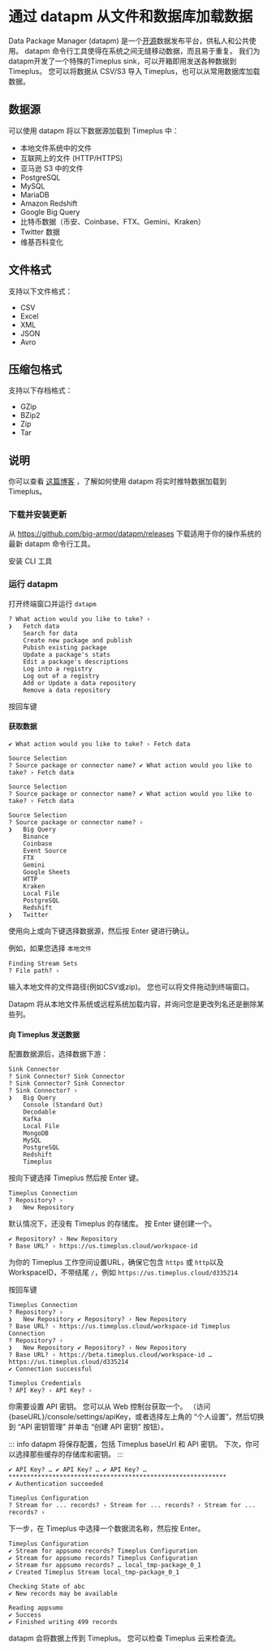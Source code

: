 # 通过 datapm 从文件和数据库加载数据

Data Package Manager (datapm) 是一个[开源](https://github.com/big-armor/datapm)数据发布平台，供私人和公共使用。 datapm 命令行工具使得在系统之间无缝移动数据，而且易于重复。 我们为datapm开发了一个特殊的Timeplus sink，可以开箱即用发送各种数据到Timeplus。  您可以将数据从 CSV/S3 导入 Timeplus，也可以从常用数据库加载数据。

## 数据源
可以使用 datapm 将以下数据源加载到 Timeplus 中：
* 本地文件系统中的文件
* 互联网上的文件 (HTTP/HTTPS)
* 亚马逊 S3 中的文件
* PostgreSQL
* MySQL
* MariaDB
* Amazon Redshift
* Google Big Query
* 比特币数据（币安、Coinbase、FTX、Gemini、Kraken）
* Twitter 数据
* 维基百科变化

## 文件格式
支持以下文件格式：
* CSV
* Excel
* XML
* JSON
* Avro

## 压缩包格式
支持以下存档格式：
* GZip
* BZip2
* Zip
* Tar

## 说明

你可以查看 [这篇博客](https://www.timeplus.com/post/real-time-twitter-marketing) ，了解如何使用 datapm 将实时推特数据加载到 Timeplus。

### 下载并安装更新

从 https://github.com/big-armor/datapm/releases 下载适用于你的操作系统的最新 datapm 命令行工具。

安装 CLI 工具

### 运行 datapm
打开终端窗口并运行 `datapm`
```
? What action would you like to take? ›
❯   Fetch data
    Search for data
    Create new package and publish
    Pubish existing package
    Update a package's stats
    Edit a package's descriptions
    Log into a registry
    Log out of a registry
    Add or Update a data repository
    Remove a data repository
```

按回车键

#### 获取数据
```
✔ What action would you like to take? › Fetch data

Source Selection
? Source package or connector name? ✔ What action would you like to take? › Fetch data

Source Selection
? Source package or connector name? ✔ What action would you like to take? › Fetch data

Source Selection
? Source package or connector name? ›
❯   Big Query
    Binance
    Coinbase
    Event Source
    FTX
    Gemini
    Google Sheets
    HTTP
    Kraken
    Local File
    PostgreSQL
    Redshift
❯   Twitter
```

使用向上或向下键选择数据源，然后按 Enter 键进行确认。

例如，如果您选择 `本地文件`
```
Finding Stream Sets
? File path? ›
```

输入本地文件的文件路径(例如CSV或zip)。 您也可以将文件拖动到终端窗口。

Datapm 将从本地文件系统或远程系统加载内容，并询问您是更改列名还是删除某些列。

#### 向 Timeplus 发送数据
配置数据源后，选择数据下游：
```
Sink Connector
? Sink Connector? Sink Connector
? Sink Connector? Sink Connector
? Sink Connector? ›
❯   Big Query
    Console (Standard Out)
    Decodable
    Kafka
    Local File
    MongoDB
    MySQL
    PostgreSQL
    Redshift
    Timeplus
```

按向下键选择 Timeplus 然后按 Enter 键。
```
Timeplus Connection
? Repository? ›
❯   New Repository
```

默认情况下，还没有 Timeplus 的存储库。 按 Enter 键创建一个。
```
✔ Repository? › New Repository
? Base URL? › https://us.timeplus.cloud/workspace-id
```
为你的 Timeplus 工作空间设置URL，确保它包含 `https` 或 `http`以及 WorkspaceID，不带结尾 `/`，例如 `https://us.timeplus.cloud/d335214`

按回车键
```
Timeplus Connection
? Repository? ›
❯   New Repository ✔ Repository? › New Repository
? Base URL? › https://us.timeplus.cloud/workspace-id Timeplus Connection
? Repository? ›
❯   New Repository ✔ Repository? › New Repository
? Base URL? › https://beta.timeplus.cloud/workspace-id … https://us.timeplus.cloud/d335214
✔ Connection successful

Timeplus Credentials
? API Key? › API Key? › 
```

你需要设置 API 密钥。 您可以从 Web 控制台获取一个。 （访问 {baseURL}/console/settings/apiKey，或者选择左上角的 “个人设置”，然后切换到 “API 密钥管理” 并单击 “创建 API 密钥” 按钮）。

::: info
datapm 将保存配置，包括 Timeplus baseUrl 和 API 密钥。 下次，你可以选择那些缓存的存储库和密钥。
:::

```
✔ API Key? … ✔ API Key? … ✔ API Key? … ************************************************************
✔ Authentication succeeded

Timeplus Configuration
? Stream for ... records? › Stream for ... records? › Stream for ... records? › 
```
下一步，在 Timeplus 中选择一个数据流名称，然后按 Enter。
```
Timeplus Configuration
✔ Stream for appsumo records? Timeplus Configuration
✔ Stream for appsumo records? Timeplus Configuration
✔ Stream for appsumo records? … local_tmp-package_0_1
✔ Created Timeplus Stream local_tmp-package_0_1

Checking State of abc
✔ New records may be available

Reading appsumo
✔ Success
✔ Finished writing 499 records
```

datapm 会将数据上传到 Timeplus。 您可以检查 Timeplus 云来检查流。